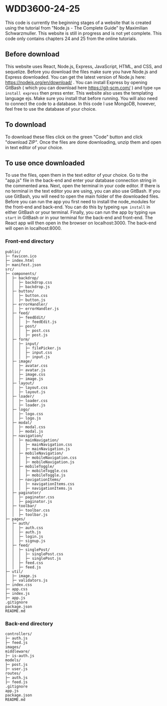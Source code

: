 # WDD3600-24-25
This code is currently the beginning stages of a website that is created using the tutorial from "Node.js - The Complete Guide" by Maximilian Schwarzmuller. This website is still in progress and is not yet complete. This code only contains chapters 24 and 25 from the online tutorials.

## Before download
This website uses React, Node.js, Express, JavaScript, HTML, and CSS, and sequelize. Before you download the files make sure you have Node.js and Express downloaded. You can get the latest version of Node.js here: https://nodejs.org/en/download/ . You can install Express by opening GitBash ( which you can download here https://git-scm.com/ ) and type ```npm install express``` then press enter. This website also uses the templating language ejs. Make sure you install that before running. You will also need to connect the code to a database. In this code I use MongoDB, however, feel free to use the database of your choice.

## To download
To download these files click on the green "Code" button and click "download ZIP". Once the files are done downloading, unzip them and open in text editor of your choice.

## To use once downloaded
To use the files, open them in the text editor of your choice. Go to the "app.js" file in the back-end and enter your database connection string in the commented area. Next, open the terminal in your code editor. If there is no terminal in the text editor you are using, you can also use GitBash. If you use GitBash, you will need to open the main folder of the downloaded files. Before you can run the app you first need to install the node_modules for the front-end and back-end. You can do this by typeing ```npm install``` in either GitBash or your terminal. Finally, you can run the app by typing ```npm start``` in GitBash or in your terminal for the back-end and front-end. The React app will then open in the browser on localhost:3000. The back-end will open in localhost:8000.

### Front-end directory
```
public/
├─ favicon.ico
├─ index.html
├─ manifest.json
src/
├─ components/
│  ├─ backdrop/
│  │  ├─ backdrop.css
│  │  ├─ backdrop.js
│  ├─ button/
│  │  ├─ button.css
│  │  ├─ button.js
│  ├─ errorHandler/
│  │  ├─ errorHandler.js
│  ├─ feed/
│  │  ├─ feedEdit/
│  │  │  ├─ feedEdit.js
│  │  ├─ post/
│  │  │  ├─ post.css
│  │  │  ├─ post.js
│  ├─ form/
│  │  ├─ input/
│  │  │  ├─ filePicker.js
│  │  │  ├─ input.css
│  │  │  ├─ input.js
│  ├─ image/
│  │  ├─ avatar.css
│  │  ├─ avatar.js
│  │  ├─ image.css
│  │  ├─ image.js
│  ├─ layout/
│  │  ├─ layout.css
│  │  ├─ layout.js
│  ├─ loader/
│  │  ├─ loader.css
│  │  ├─ loader.js
│  ├─ logo/
│  │  ├─ logo.css
│  │  ├─ logo.js
│  ├─ modal/
│  │  ├─ modal.css
│  │  ├─ modal.js
│  ├─ navigation/
│  │  ├─ mainNavigation/
│  │  │  ├─ mainNavigation.css
│  │  │  ├─ mainNavigation.js
│  │  ├─ mobileNavigation/
│  │  │  ├─ mobileNavigation.css
│  │  │  ├─ mobileNavigation.js
│  │  ├─ mobileToggle/
│  │  │  ├─ mobileToggle.css
│  │  │  ├─ mobileToggle.js
│  │  ├─ navigationItems/
│  │  │  ├─ navigationItems.css
│  │  │  ├─ navigationItems.js
│  ├─ paginator/
│  │  ├─ paginator.css
│  │  ├─ paginator.js
│  ├─ toolbar/
│  │  ├─ toolbar.css
│  │  ├─ toolbar.js
├─ pages/
│  ├─ auth/
│  │  ├─ auth.css
│  │  ├─ auth.js
│  │  ├─ login.js
│  │  ├─ signup.js
│  ├─ feed/
│  │  ├─ singlePost/
│  │  │  ├─ singlePost.css
│  │  │  ├─ singlePost.js
│  │  ├─ feed.css
│  │  ├─ feed.js
├─ util/
│  ├─ image.js
│  ├─ validators.js
├─ index.css
├─ app.css
├─ index.js
├─ app.js
.gitignore
package.json
README.md
```
### Back-end directory
```
controllers/
├─ auth.js
├─ feed.js
images/
middleware/
├─ is-auth.js
models/
├─ post.js
├─ user.js
routes/
├─ auth.js
├─ feed.js
.gitignore
app.js
package.json
README.md
```
